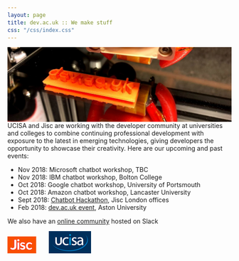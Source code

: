 ```yaml
---
layout: page
title: dev.ac.uk :: We make stuff
css: "/css/index.css"
---
```

<img align="left" id="header-big-imgs" src="/images/devacuk_bg.jpg" alt="dev.ac.uk | We make stuff">

UCISA and Jisc are working with the developer community at universities and colleges to combine continuing professional development with exposure to the latest in emerging technologies, giving developers the opportunity to showcase their creativity. Here are our upcoming and past events:

* Nov 2018: Microsoft chatbot workshop, TBC
* Nov 2018: IBM chatbot workshop, Bolton College
* Oct 2018: Google chatbot workshop, University of Portsmouth
* Oct 2018: Amazon chatbot workshop, Lancaster University
* Sept 2018: <a href="/events/2018/09/chatbot/">Chatbot Hackathon</a>, Jisc London offices
* Feb 2018: <a href="/events/2018/02/devacuk/">dev.ac.uk event</a>, Aston University

We also have an <a href="http://bit.ly/devacukslack">online community</a> hosted on Slack

![Jisc](/images/jisc-logo-small.png) &nbsp;&nbsp;&nbsp;&nbsp;&nbsp; ![UCISA](/images/ucisa-logo-small.png) 

